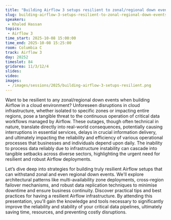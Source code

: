 ```yaml
---
title: "Building Airflow 3 setups resilient to zonal/regional down events, ready for Disaster Recovery event"
slug: building-airflow-3-setups-resilient-to-zonal-regional-down-events-ready-for-disaster-recovery-event
speakers:
 - Khaled Hassan
topics:
 - Airflow 3
time_start: 2025-10-08 15:00:00
time_end: 2025-10-08 15:25:00
room: Columbia C
track: Airflow 3
day: 20252
timeslot: 84
gridarea: 11/3/12/4
slides:
video:
images:
 - /images/sessions/2025/building-airflow-3-setups-resilient.png
---
```


Want to be resilient to any zonal/regional down events when building Airflow in a cloud environment? Unforeseen disruptions in cloud infrastructure, whether isolated to specific zones or impacting entire regions, pose a tangible threat to the continuous operation of critical data workflows managed by Airflow. These outages, though often technical in nature, translate directly into real-world consequences, potentially causing interruptions in essential services, delays in crucial information delivery, and ultimately impacting the reliability and efficiency of various operational processes that businesses and individuals depend upon daily. The inability to process data reliably due to infrastructure instability can cascade into tangible setbacks across diverse sectors, highlighting the urgent need for resilient and robust Airflow deployments.

Let’s dive deep into strategies for building truly resilient Airflow setups that can withstand zonal and even regional down events. We'll explore architectural patterns like multi-availability zone deployments, cross-region failover mechanisms, and robust data replication techniques to minimise downtime and ensure business continuity. Discover practical tips and best practices for having a resilient Airflow infrastructure. By attending this presentation, you'll gain the knowledge and tools necessary to significantly improve the reliability and stability of your critical data pipelines, ultimately saving time, resources, and preventing costly disruptions.